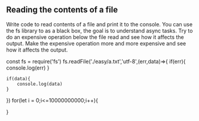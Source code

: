 ## Reading the contents of a file

Write code to read contents of a file and print it to the console. 
You can use the fs library to as a black box, the goal is to understand async tasks. 
Try to do an expensive operation below the file read and see how it affects the output. 
Make the expensive operation more and more expensive and see how it affects the output. 

const fs = require('fs')
fs.readFile('./easy/a.txt','utf-8',(err,data)=>{
    if(err){
       console.log(err)
    }

    if(data){
        console.log(data)
    }
})
for(let i = 0;i<=10000000000;i++){

}